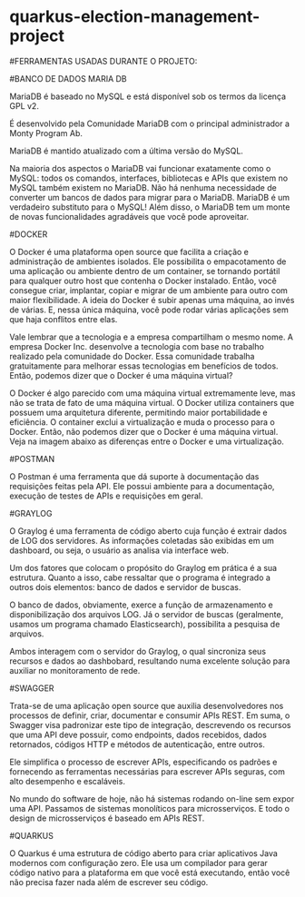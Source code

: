 # quarkus-election-management-project


#FERRAMENTAS USADAS DURANTE O PROJETO:


#BANCO DE DADOS MARIA DB

MariaDB é baseado no MySQL e está disponível sob os termos da licença GPL v2.

É desenvolvido pela Comunidade MariaDB com o principal administrador a Monty Program Ab.

MariaDB é mantido atualizado com a última versão do MySQL.

Na maioria dos aspectos o MariaDB vai funcionar exatamente como o MySQL: todos os comandos, interfaces, bibliotecas e APIs que existem no MySQL também existem no MariaDB. Não há nenhuma necessidade de converter um bancos de dados para migrar para o MariaDB. MariaDB é um verdadeiro substituto para o MySQL! Além disso, o MariaDB tem um monte de novas funcionalidades agradáveis ​​que você pode aproveitar.



#DOCKER


O Docker é uma plataforma open source que facilita a criação e administração de ambientes isolados. Ele possibilita o empacotamento de uma aplicação ou ambiente dentro de um container, se tornando portátil para qualquer outro host que contenha o Docker instalado. Então, você consegue criar, implantar, copiar e migrar de um ambiente para outro com maior flexibilidade. A ideia do Docker é subir apenas uma máquina, ao invés de várias. E, nessa única máquina, você pode rodar várias aplicações sem que haja conflitos entre elas.

Vale lembrar que a tecnologia e a empresa compartilham o mesmo nome. A empresa Docker Inc. desenvolve a tecnologia com base no trabalho realizado pela comunidade do Docker. Essa comunidade trabalha gratuitamente para melhorar essas tecnologias em benefícios de todos.
Então, podemos dizer que o Docker é uma máquina virtual?

O Docker é algo parecido com uma máquina virtual extremamente leve, mas não se trata de fato de uma máquina virtual. O Docker utiliza containers que possuem uma arquitetura diferente, permitindo maior portabilidade e eficiência. O container exclui a virtualização e muda o processo para o Docker. Então, não podemos dizer que o Docker é uma máquina virtual. Veja na imagem abaixo as diferenças entre o Docker e uma virtualização.

#POSTMAN

O Postman é uma ferramenta que dá suporte à documentação das requisições feitas pela API. Ele possui ambiente para a documentação, execução de testes de APIs e requisições em geral.

#GRAYLOG

O Graylog é uma ferramenta de código aberto cuja função é extrair dados de LOG dos servidores. As informações coletadas são exibidas em um dashboard, ou seja, o usuário as analisa via interface web.

Um dos fatores que colocam o propósito do Graylog em prática é a sua estrutura. Quanto a isso, cabe ressaltar que o programa é integrado a outros dois elementos: banco de dados e servidor de buscas.

O banco de dados, obviamente, exerce a função de armazenamento e disponibilização dos arquivos LOG. Já o servidor de buscas (geralmente, usamos um programa chamado Elasticsearch), possibilita a pesquisa de arquivos.

Ambos interagem com o servidor do Graylog, o qual sincroniza seus recursos e dados ao dashbobard, resultando numa excelente solução para auxiliar no monitoramento de rede.

#SWAGGER

Trata-se de uma aplicação open source que auxilia desenvolvedores nos processos de definir, criar, documentar e consumir APIs REST.  Em suma, o Swagger visa padronizar este tipo de integração, descrevendo os recursos que uma API deve possuir, como endpoints, dados recebidos, dados retornados, códigos HTTP e métodos de autenticação, entre outros.

Ele simplifica o processo de escrever APIs, especificando os padrões e fornecendo as ferramentas necessárias para escrever APIs seguras, com alto desempenho e escaláveis.

No mundo do software de hoje, não há sistemas rodando on-line sem expor uma API. Passamos de sistemas monolíticos para microsserviços. E todo o design de microsserviços é baseado em APIs REST.

#QUARKUS


O Quarkus é uma estrutura de código aberto para criar aplicativos Java modernos com configuração zero. Ele usa um compilador para gerar código nativo para a plataforma em que você está executando, então você não precisa fazer nada além de escrever seu código.

